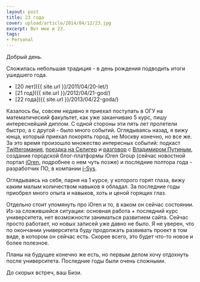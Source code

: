 ```yaml
---
layout: post
title: 23 года
cover: upload/article/2014/04/12/23.jpg
excerpt: Вот мне и 23.
tags:
- Personal
---
```


Добрый день.

Сложилась небольшая традиция - в день рождения подводить итоги ушедшего года.

- [20 лет]({{ site.url }}/2011/04/20-let/)
- [21 год]({{ site.url }}/2012/04/21-god/)
- [22 года]({{ site.url }}/2013/04/22-goda/)

Казалось бы, совсем недавно я приехал поступать в ОГУ на математический факультет, как уже заканчиваю 5 курс, пишу интереснейший диплом.
С одной стороны эти пять лет пролетели быстро, а с другой - было много событий. Оглядываясь назад, я вижу юнца, который приехал покорять город, не Москву конечно, но все же.
За это время произошло множество интересных событий: подкаст [Twitterомания](http://twitter.podfm.ru/), [поездка на Селигер](https://edalin.wordpress.com/2011/08/05/%D1%81%D0%B0%D0%BD%D1%8F-%D0%BE%D1%82%D1%80%D1%8B%D0%B2%D0%B0%D0%B5%D1%82%D1%81%D1%8F/) и [разговор](http://g-v-z.livejournal.com/35520.html?thread=133312) с [Владимиром Путиным](http://www.youtube.com/watch?v=RMBXDj1kHV0&feature=youtu.be),
создание городской блог-платформы iOren Group (сейчас новостной портал [iOren](http://ioren.ru), подробнее о нем чуть позже) и последние полтора года - разработчик ПО, в компании [i-Sys](http://www.i-sys.ru/).

Оглядываясь на себя, парня на 1 курсе, у которого горят глаза, вижу каким малым количеством навыков я обладал.
За последние годы приобрел много опыта и навыков, хоть и ценой горящих глаз.

Отдельно стоит упомянуть про iOren и то, в каком он сейчас состоянии. Из-за сложившейся ситуации: основная работа + последний курс университета, нет возможности заниматься
развитием сайта. Сейчас просто работает, но новых записей уже давно не было. Я не уверен, что по окончании университета буду продолжать развивать проект в том виде, в котором он сейчас есть.
Скорее всего, это будет что-то новое и более полезное.

Планы на будущее конечно же есть, но первым делом хочу отдохнуть после университета. Последние годы были очень сложными.

До скорых встреч, ваш Бизи.


